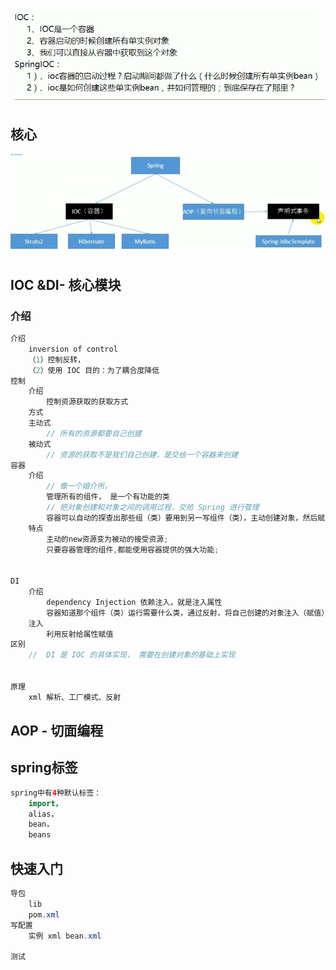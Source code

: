 ![image-20210326184342918](image-20210326184342918.png)

## 核心

![image-20210324193941115](image-20210324193941115.png)

## IOC &DI- 核心模块

### 介绍

```java
介绍
    inversion of control
    （1）控制反转，
	（2）使用 IOC 目的：为了耦合度降低
控制
    介绍
    	控制资源获取的获取方式
    方式
    主动式
    	// 所有的资源都要自己创建
    被动式
    	// 资源的获取不是我们自己创建，是交给一个容器来创建
容器
    介绍
    	// 像一个婚介所，
    	管理所有的组件， 是一个有功能的类
    	// 把对象创建和对象之间的调用过程，交给 Spring 进行管理
    	容器可以自动的探查出那些组（类）要用到另一写组件（类），主动创建对象，然后赋值过去
    特点
    	主动的new资源变为被动的接受资源;
		只要容器管理的组件,都能使用容器提供的强大功能;


DI
    介绍
    	dependency Injection 依赖注入，就是注入属性
    	容器知道那个组件（类）运行需要什么类，通过反射，将自己创建的对象注入（赋值）给对应的类
    注入 
    	利用反射给属性赋值
区别
	//  DI 是 IOC 的具体实现， 需要在创建对象的基础上实现

    	
原理
    xml 解析、工厂模式、反射
```

## AOP - 切面编程

## spring标签

```java
spring中有4种默认标签：
    import，
    alias，
    bean，
    beans
```



## 快速入门

```java
导包
    lib
    pom.xml
写配置
    实例 xml bean.xml
    
测试    
```

